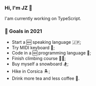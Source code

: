 ### Hi, I'm JZ 👋

I'am currently working on TypeScript.

### 🚀 Goals in 2021
- Start a 🆕 speaking language 🇯🇵;
- Try MIDI keyboard 🎹;
- Code in a 🆕 programming language 👾;
- Finish climbing course 🧗🏻;
- Buy myself a snowboard 🏂;
- Hike in Corsica 🏝;
- Drink more tea and less coffee 🍵.

<!--
**jiyuzhuang/jiyuzhuang** is a ✨ _special_ ✨ repository because its `README.md` (this file) appears on your GitHub profile.

Here are some ideas to get you started:

- 🔭 I’m currently working on ...
- 🌱 I’m currently learning ...
- 👯 I’m looking to collaborate on ...
- 🤔 I’m looking for help with ...
- 💬 Ask me about ...
- 📫 How to reach me: ...
- 😄 Pronouns: ...
- ⚡ Fun fact: ...
-->
